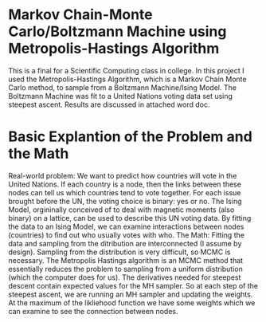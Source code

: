 # Markov Chain-Monte Carlo/Boltzmann Machine using Metropolis-Hastings Algorithm 
This is a final for a Scientific Computing class in college. In this project I used the Metropolis-Hastings Algorithm, 
which is a Markov Chain Monte Carlo method, to sample from a Boltzmann Machine/Ising Model. The Boltzmann Machine was
fit to a United Nations voting data set using steepest ascent. Results are discussed in attached word doc.
# Basic Explantion of the Problem and the Math
Real-world problem: We want to predict how countries will vote in the United Nations. If each country is a node, then the
links between these nodes can tell us which countries tend to vote together. For each issue brought before the UN, the voting
choice is binary: yes or no. The Ising Model, orgininally conceived of to deal with magnetic moments (also binary) on a lattice, 
can be used to describe this UN voting data. By fitting the data to an Ising Model, we can examine interactions between nodes (countries) 
to find out who usually votes with who.
The Math: Fitting the data and sampling from the ditribution are interconnected (I assume by design). Sampling from the distribution is 
very difficult, so MCMC is necessary. The Metropolis Hastings algorithm is an MCMC method that essentially reduces the problem to sampling from
a uniform distribution (which the computer does for us). The derivatives needed for steepest descent contain expected values for the MH
sampler. So at each step of the steepest ascent, we are running an MH sampler and updating the weights. At the maximum of the likliehood
function we have some weights which we can examine to see the connection between nodes.
